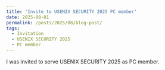 ```yaml
---
title: 'Invite to USENIX SECURITY 2025 PC member'
date: 2025-08-01
permalink: /posts/2025/08/blog-post/
tags:
  - Invitation
  - USENIX SECURITY 2025
  - PC member
---
```


I was invited to serve USENIX SECURITY 2025 as PC member. 
